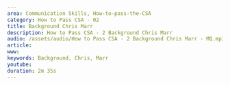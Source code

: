 ```yaml
---
area: Communication Skills, How-to-pass-the-CSA
category: How to Pass CSA - 02
title: Background Chris Marr
description: How to Pass CSA - 2 Background Chris Marr
audio: /assets/audio/How to Pass CSA - 2 Background Chris Marr - MQ.mp3
article: 
www: 
keywords: Background, Chris, Marr
youtube: 
duration: 2m 35s
--- 
```

